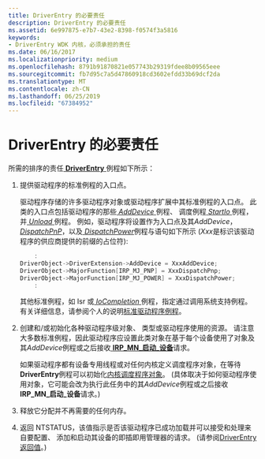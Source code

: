 ```yaml
---
title: DriverEntry 的必要责任
description: DriverEntry 的必要责任
ms.assetid: 6e997875-e7b7-43e2-8398-f0574f3a5816
keywords:
- DriverEntry WDK 内核，必须承担的责任
ms.date: 06/16/2017
ms.localizationpriority: medium
ms.openlocfilehash: 8791b91870821e057743b29319fdee8b09565eee
ms.sourcegitcommit: fb7d95c7a5d47860918cd3602efdd33b69dcf2da
ms.translationtype: MT
ms.contentlocale: zh-CN
ms.lasthandoff: 06/25/2019
ms.locfileid: "67384952"
---
```

# <a name="driverentrys-required-responsibilities"></a>DriverEntry 的必要责任





所需的排序的责任[ **DriverEntry** ](https://docs.microsoft.com/windows-hardware/drivers/ddi/content/wdm/nc-wdm-driver_initialize)例程如下所示：

1.  提供驱动程序的标准例程的入口点。

    驱动程序存储的许多驱动程序对象或驱动程序扩展中其标准例程的入口点。 此类的入口点包括驱动程序的那些[ *AddDevice* ](https://docs.microsoft.com/windows-hardware/drivers/ddi/content/wdm/nc-wdm-driver_add_device)例程、 调度例程[ *StartIo* ](https://docs.microsoft.com/windows-hardware/drivers/ddi/content/wdm/nc-wdm-driver_startio)例程，并[ *Unload* ](https://docs.microsoft.com/windows-hardware/drivers/ddi/content/wdm/nc-wdm-driver_unload)例程。 例如，驱动程序将设置作为入口点及其*AddDevice*， [ *DispatchPnP*](https://docs.microsoft.com/windows-hardware/drivers/ddi/content/wdm/nc-wdm-driver_dispatch)，以及[ *DispatchPower*](https://docs.microsoft.com/windows-hardware/drivers/ddi/content/wdm/nc-wdm-driver_dispatch)例程与语句如下所示 (*Xxx*是标识该驱动程序的供应商提供的前缀的占位符):

    ```cpp
        :
    DriverObject->DriverExtension->AddDevice = XxxAddDevice;
    DriverObject->MajorFunction[IRP_MJ_PNP] = XxxDispatchPnp;
    DriverObject->MajorFunction[IRP_MJ_POWER] = XxxDispatchPower;
        :
    ```

    其他标准例程，如 Isr 或[ *IoCompletion* ](https://docs.microsoft.com/windows-hardware/drivers/ddi/content/wdm/nc-wdm-io_completion_routine)例程，指定通过调用系统支持例程。 有关详细信息，请参阅个人的说明[标准驱动程序例程](https://docs.microsoft.com/windows-hardware/drivers/kernel/introduction-to-standard-driver-routines)。

2.  创建和/或初始化各种驱动程序级对象、 类型或驱动程序使用的资源。 请注意大多数标准例程，因此驱动程序应设置此类对象在基于每个设备使用了对象及其*AddDevice*例程或之后接收[ **IRP\_MN\_启动\_设备**](https://docs.microsoft.com/windows-hardware/drivers/kernel/irp-mn-start-device)请求。

    如果驱动程序都有设备专用线程或对任何内核定义调度程序对象，在等待**DriverEntry**例程可以初始化[内核调度程序对象](kernel-dispatcher-objects.md)。 (具体取决于如何驱动程序使用对象，它可能会改为执行此任务中的其*AddDevice*例程或之后接收**IRP\_MN\_启动\_设备**请求。)

3.  释放它分配并不再需要的任何内存。

4.  返回 NTSTATUS，该值指示是否该驱动程序已成功加载并可以接受和处理来自要配置、 添加和启动其设备的即插即用管理器的请求。 (请参阅[DriverEntry 返回值](driverentry-return-values.md)。)

 

 




